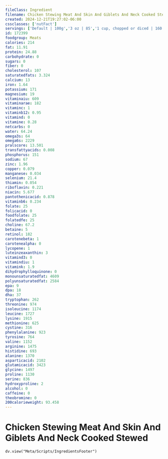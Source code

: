 ```yaml
---
fileClass: Ingredient
filename: Chicken Stewing Meat And Skin And Giblets And Neck Cooked Stewed
created: 2024-12-21T19:27:02-06:00
cssclasses: ['nutFact']
servings: ['Default | 100g','3 oz | 85','1 cup, chopped or diced | 160','1 unit (yield from 1 lb ready-to-cook chicken) | 202','1 chicken, bone removed | 593']
id: 172399
foodgroup: Meats
calories: 214
fat: 11.91
protein: 24.88
carbohydrate: 0
sugars: 0
fiber: 0
cholesterol: 107
saturatedfats: 3.324
calcium: 13
iron: 1.64
potassium: 171
magnesium: 19
vitaminaiu: 609
vitaminarae: 182
vitaminc: 1
vitaminb12: 0.95
vitamind: 0
vitamine: 0.28
netcarbs: 0
water: 64.24
omega3s: 64
omega6s: 2229
pralscore: 13.501
transfattyacids: 0.008
phosphorus: 151
sodium: 67
zinc: 1.96
copper: 0.079
manganese: 0.034
selenium: 21.4
thiamin: 0.054
riboflavin: 0.221
niacin: 5.677
pantothenicacid: 0.878
vitaminb6: 0.234
folate: 25
folicacid: 0
foodfolate: 25
folatedfe: 25
choline: 67.2
betaine: 5
retinol: 182
carotenebeta: 1
carotenealpha: 0
lycopene: 1
luteinzeaxanthin: 3
vitamind3: 0
vitamindiu: 1
vitamink: 1.9
dihydrophylloquinone: 0
monounsaturatedfat: 4609
polyunsaturatedfat: 2584
epa: 9
dpa: 18
dha: 37
tryptophan: 262
threonine: 974
isoleucine: 1174
leucine: 1727
lysine: 1915
methionine: 625
cystine: 316
phenylalanine: 923
tyrosine: 764
valine: 1152
arginine: 1475
histidine: 693
alanine: 1370
asparticacid: 2102
glutamicacid: 3423
glycine: 1497
proline: 1130
serine: 836
hydroxyproline: 2
alcohol: 0
caffeine: 0
theobromine: 0
200calorieweight: 93.458
---
```


# Chicken Stewing Meat And Skin And Giblets And Neck Cooked Stewed

```dataviewjs
dv.view("Meta/Scripts/IngredientsFooter")
```